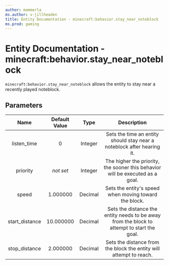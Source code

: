 ```yaml
---
author: mammerla
ms.author: v-jillheaden
title: Entity Documentation - minecraft:behavior.stay_near_noteblock
ms.prod: gaming
---
```


# Entity Documentation - minecraft:behavior.stay_near_noteblock

`minecraft:behavior.stay_near_noteblock` allows the entity to stay near a recently played noteblock.

## Parameters

| Name| Default Value| Type| Description |
|:-----------:|:-----------:|:-----------:|:-----------:|
| listen_time| 0 | Integer| Sets the time an entity should stay near a noteblock after hearing it. |
|priority|*not set*|Integer|The higher the priority, the sooner this behavior will be executed as a goal.|
| speed| 1.000000| Decimal| Sets the entity's speed when moving toward the block. |
| start_distance| 10.000000| Decimal| Sets the distance the entity needs to be away from the block to attempt to start the goal. |
| stop_distance| 2.000000| Decimal| Sets the distance from the block the entity will attempt to reach. |
